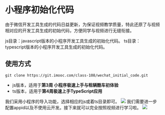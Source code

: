 # 小程序初始化代码

由于微信开发工具生成的代码日益更新，为保证视频教学质量，特此还原了与视频相对应的开发工具生成的初始代码，方便同学与视频进行无缝衔接。

js目录：javascript版本的小程序开发工具生成的初始化代码。
ts目录：typescript版本的小程序开发工具生成的初始化代码。

## 使用方式
```
git clone https://git.imooc.com/class-108/wechat_initial_code.git
```
   * js版本，适用于**第3周 小程序极速上手与租辆酷车初体验**
   * ts版本，适用于**第4周极速上手TypeScript应用**

我们采用小程序的导入功能，选择相应的js或着ts目录即可。
![](https://git.imooc.com/class-108/wechat_initial_code/raw/master/import.png)
我们需要进一步配置appid以及不使用云开发。接下来就可以完全按照视频进行学习啦。
![](https://git.imooc.com/class-108/wechat_initial_code/raw/master/setting.png)
